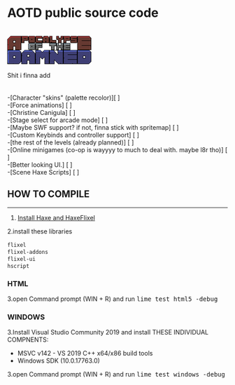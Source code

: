 
 # AOTD public source code
<br>
<img src="assets/sprites/logo3.png"/>

 Shit i finna add<br><br>
 <br>-[Character "skins" (palette recolor)][ ]
 <br>-[Force animations] [ ]
 <br>-[Christine Canigula] [ ]
 <br>-[Stage select for arcade mode] [ ]
 <br>-[Maybe SWF support? if not, finna stick with spritemap] [ ]
 <br>-[Custom Keybinds and controller support] [ ]
 <br>-[the rest of the levels (already planned)] [ ]
 <br>-[Online minigames (co-op is wayyyy to much to deal with. maybe l8r tho)] [ ]
 <br>-[Better looking UI.] [ ]
 <br>-[Scene Haxe Scripts] [ ]

## HOW TO COMPILE
-------------------------------

1. <a href="https://haxeflixel.com/documentation/getting-started/">Install Haxe and HaxeFlixel</a>

2.install these libraries
```
flixel
flixel-addons
flixel-ui
hscript
```
### HTML
3.open Command prompt (WIN + R) and run <tt>lime test html5 -debug</tt>

### WINDOWS
3.Install Visual Studio Community 2019 and install THESE INDIVIDUAL COMPNENTS:

* MSVC v142 - VS 2019 C++ x64/x86 build tools
* Windows SDK (10.0.17763.0)

3.open Command prompt (WIN + R) and run <tt>lime test windows -debug<tt>

